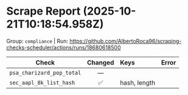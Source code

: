 # Scrape Report (2025-10-21T10:18:54.958Z)

Group: `compliance`  |  Run: https://github.com/AlbertoRoca96/scraping-checks-scheduler/actions/runs/18680618500

| Check | Changed | Keys | Error |
|---|:---:|:--|:--|
| `psa_charizard_pop_total` | — |  |  |
| `sec_aapl_8k_list_hash` | ✅ | hash, length |  |
